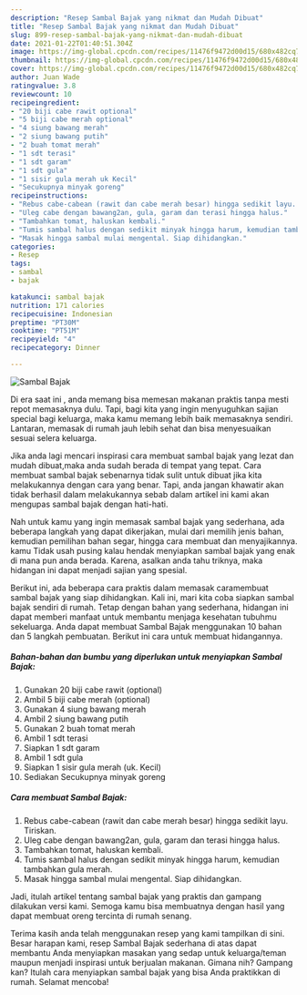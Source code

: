 ```yaml
---
description: "Resep Sambal Bajak yang nikmat dan Mudah Dibuat"
title: "Resep Sambal Bajak yang nikmat dan Mudah Dibuat"
slug: 899-resep-sambal-bajak-yang-nikmat-dan-mudah-dibuat
date: 2021-01-22T01:40:51.304Z
image: https://img-global.cpcdn.com/recipes/11476f9472d00d15/680x482cq70/sambal-bajak-foto-resep-utama.jpg
thumbnail: https://img-global.cpcdn.com/recipes/11476f9472d00d15/680x482cq70/sambal-bajak-foto-resep-utama.jpg
cover: https://img-global.cpcdn.com/recipes/11476f9472d00d15/680x482cq70/sambal-bajak-foto-resep-utama.jpg
author: Juan Wade
ratingvalue: 3.8
reviewcount: 10
recipeingredient:
- "20 biji cabe rawit optional"
- "5 biji cabe merah optional"
- "4 siung bawang merah"
- "2 siung bawang putih"
- "2 buah tomat merah"
- "1 sdt terasi"
- "1 sdt garam"
- "1 sdt gula"
- "1 sisir gula merah uk Kecil"
- "Secukupnya minyak goreng"
recipeinstructions:
- "Rebus cabe-cabean (rawit dan cabe merah besar) hingga sedikit layu. Tiriskan."
- "Uleg cabe dengan bawang2an, gula, garam dan terasi hingga halus."
- "Tambahkan tomat, haluskan kembali."
- "Tumis sambal halus dengan sedikit minyak hingga harum, kemudian tambahkan gula merah."
- "Masak hingga sambal mulai mengental. Siap dihidangkan."
categories:
- Resep
tags:
- sambal
- bajak

katakunci: sambal bajak 
nutrition: 171 calories
recipecuisine: Indonesian
preptime: "PT30M"
cooktime: "PT51M"
recipeyield: "4"
recipecategory: Dinner

---
```



![Sambal Bajak](https://img-global.cpcdn.com/recipes/11476f9472d00d15/680x482cq70/sambal-bajak-foto-resep-utama.jpg)

Di era  saat ini , anda memang bisa memesan makanan praktis tanpa mesti repot memasaknya dulu. Tapi, bagi kita yang ingin menyuguhkan sajian special bagi keluarga, maka kamu memang lebih baik memasaknya sendiri. Lantaran, memasak di rumah jauh lebih sehat dan bisa menyesuaikan sesuai selera keluarga.

Jika anda lagi mencari inspirasi cara membuat sambal bajak yang lezat dan mudah dibuat,maka anda sudah berada di tempat yang tepat. Cara membuat sambal bajak  sebenarnya tidak sulit untuk dibuat jika kita melakukannya dengan cara yang benar. Tapi, anda jangan khawatir akan tidak berhasil dalam melakukannya 
sebab dalam artikel ini kami akan mengupas sambal bajak dengan hati-hati.  



Nah untuk kamu yang ingin memasak sambal bajak yang sederhana, ada beberapa langkah yang dapat dikerjakan, mulai dari memilih jenis bahan, kemudian pemilihan bahan segar, hingga cara membuat dan menyajikannya. kamu Tidak usah pusing kalau hendak menyiapkan sambal bajak yang enak di mana pun anda berada. Karena, asalkan anda  tahu triknya, maka hidangan ini dapat menjadi sajian yang spesial.

Berikut ini, ada beberapa cara praktis  dalam memasak caramembuat sambal bajak yang siap dihidangkan. Kali ini, mari kita coba siapkan sambal bajak sendiri di rumah. Tetap dengan bahan yang sederhana, hidangan ini dapat memberi manfaat untuk membantu menjaga kesehatan tubuhmu sekeluarga. Anda dapat membuat Sambal Bajak menggunakan 10 bahan dan 5 langkah pembuatan. Berikut ini cara untuk membuat hidangannya.

<!--inarticleads1-->

##### Bahan-bahan dan bumbu yang diperlukan untuk menyiapkan Sambal Bajak:

1. Gunakan 20 biji cabe rawit (optional)
1. Ambil 5 biji cabe merah (optional)
1. Gunakan 4 siung bawang merah
1. Ambil 2 siung bawang putih
1. Gunakan 2 buah tomat merah
1. Ambil 1 sdt terasi
1. Siapkan 1 sdt garam
1. Ambil 1 sdt gula
1. Siapkan 1 sisir gula merah (uk. Kecil)
1. Sediakan Secukupnya minyak goreng




<!--inarticleads2-->

##### Cara membuat Sambal Bajak:

1. Rebus cabe-cabean (rawit dan cabe merah besar) hingga sedikit layu. Tiriskan.
1. Uleg cabe dengan bawang2an, gula, garam dan terasi hingga halus.
1. Tambahkan tomat, haluskan kembali.
1. Tumis sambal halus dengan sedikit minyak hingga harum, kemudian tambahkan gula merah.
1. Masak hingga sambal mulai mengental. Siap dihidangkan.




Jadi, itulah artikel tentang  sambal bajak  yang praktis dan gampang dilakukan versi kami. Semoga kamu bisa membuatnya dengan hasil yang dapat membuat oreng tercinta di rumah senang. 

Terima kasih anda telah menggunakan resep yang kami tampilkan di sini. Besar harapan kami, resep  Sambal Bajak sederhana di atas dapat membantu Anda menyiapkan masakan yang sedap untuk keluarga/teman maupun menjadi inspirasi untuk berjualan makanan. Gimana nih? Gampang kan? Itulah cara menyiapkan sambal bajak yang bisa Anda praktikkan di rumah. Selamat mencoba!

